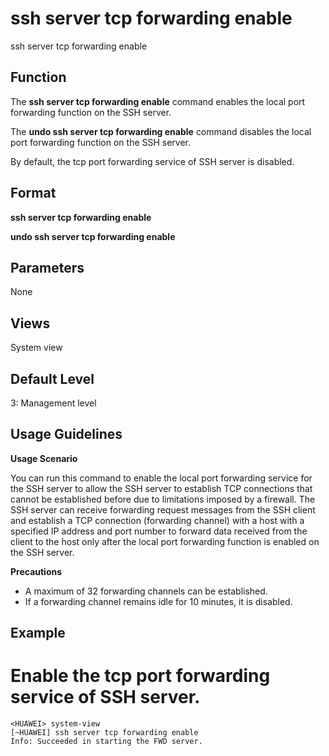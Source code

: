 ssh server tcp forwarding enable
================================

ssh server tcp forwarding enable

Function
--------



The **ssh server tcp forwarding enable** command enables the local port forwarding function on the SSH server.

The **undo ssh server tcp forwarding enable** command disables the local port forwarding function on the SSH server.



By default, the tcp port forwarding service of SSH server is disabled.


Format
------

**ssh server tcp forwarding enable**

**undo ssh server tcp forwarding enable**


Parameters
----------

None

Views
-----

System view


Default Level
-------------

3: Management level


Usage Guidelines
----------------

**Usage Scenario**

You can run this command to enable the local port forwarding service for the SSH server to allow the SSH server to establish TCP connections that cannot be established before due to limitations imposed by a firewall. The SSH server can receive forwarding request messages from the SSH client and establish a TCP connection (forwarding channel) with a host with a specified IP address and port number to forward data received from the client to the host only after the local port forwarding function is enabled on the SSH server.

**Precautions**

* A maximum of 32 forwarding channels can be established.
* If a forwarding channel remains idle for 10 minutes, it is disabled.

Example
-------

# Enable the tcp port forwarding service of SSH server.
```
<HUAWEI> system-view
[~HUAWEI] ssh server tcp forwarding enable
Info: Succeeded in starting the FWD server.

```
